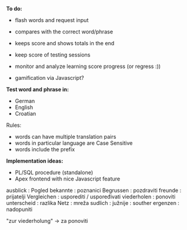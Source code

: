 
**To do:**

- flash words and request input 
- compares with the correct word/phrase 
- keeps score and shows totals in the end
- keep score of testing sessions 
- monitor and analyze learning score progress (or regress :)) 

- gamification via Javascript? 

**Test word and phrase in:**
- German
- English
- Croatian

Rules:
- words can have multiple translation pairs 
- words in particular language are Case Sensitive 
- words include the prefix

**Implementation ideas:**
- PL/SQL procedure (standalone)
- Apex frontend with nice Javascript feature

ausblick : Pogled
bekannte : poznanici 
Begrussen : pozdraviti
freunde : prijatelji
Vergleichen : usporediti / uspoređivati 
viederholen : ponoviti
unterscheid : razlika 
Netz : mreža
sudlich : južnije : souther 
ergenzen : nadopuniti 
 
"zur viederholung" -> za ponoviti 